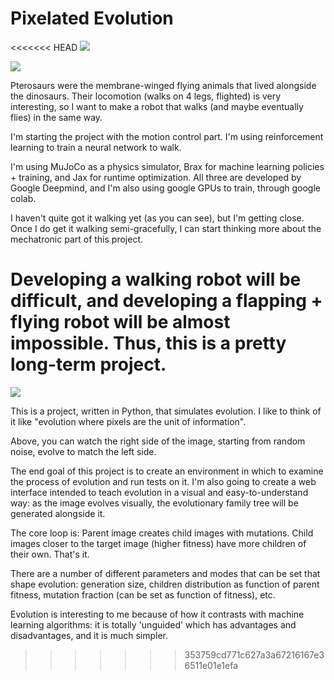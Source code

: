 # Pixelated Evolution

<<<<<<< HEAD
![](https://github.com/pwspen/pterobot/stumble.gif)

![](https://github.com/pwspen/pterobot/cad.png)

Pterosaurs were the membrane-winged flying animals that lived alongside the dinosaurs. Their locomotion (walks on 4 legs, flighted) is very interesting, so I want to make a robot that walks (and maybe eventually flies) in the same way.

I'm starting the project with the motion control part. I'm using reinforcement learning to train a neural network to walk.

I'm using MuJoCo as a physics simulator, Brax for machine learning policies + training, and Jax for runtime optimization. All three are developed by Google Deepmind, and I'm also using google GPUs to train, through google colab.

I haven't quite got it walking yet (as you can see), but I'm getting close. Once I do get it walking semi-gracefully, I can start thinking more about the mechatronic part of this project.

Developing a walking robot will be difficult, and developing a flapping + flying robot will be almost impossible. Thus, this is a pretty long-term project.
=======
![](https://github.com/pwspen/pterobot/pixevo.gif)

This is a project, written in Python, that simulates evolution. I like to think of it like "evolution where pixels are the unit of information".

Above, you can watch the right side of the image, starting from random noise, evolve to match the left side.

The end goal of this project is to create an environment in which to examine the process of evolution and run tests on it. I'm also going to create a web interface intended to teach evolution in a visual and easy-to-understand way: as the image evolves visually, the evolutionary family tree will be generated alongside it.

The core loop is: Parent image creates child images with mutations. Child images closer to the target image (higher fitness) have more children of their own. That's it.

There are a number of different parameters and modes that can be set that shape evolution: generation size, children distribution as function of parent fitness, mutation fraction (can be set as function of fitness), etc.

Evolution is interesting to me because of how it contrasts with machine learning algorithms: it is totally 'unguided' which has advantages and disadvantages, and it is much simpler. 
>>>>>>> 353759cd771c627a3a67216167e36511e01e1efa
